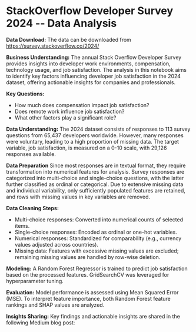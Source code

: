 # StackOverflow Developer Survey 2024 -- Data Analysis

**Data Download:**
The data can be downloaded from <https://survey.stackoverflow.co/2024/>

**Business Understanding:**
The annual Stack Overflow Developer Survey provides insights into developer work environments, compensation, technology usage, and job satisfaction. The analysis in this notebook aims to identify key factors influencing developer job satisfaction in the 2024 dataset, offering actionable insights for companies and professionals.

**Key Questions:**
* How much does compensation impact job satisfaction?
* Does remote work influence job satisfaction?
* What other factors play a significant role?

**Data Understanding:**
The 2024 dataset consists of responses to 113 survey questions from 65,437 developers worldwide. However, many responses were voluntary, leading to a high proportion of missing data. The target variable, job satisfaction, is measured on a 0-10 scale, with 29,126 responses available.

**Data Preparation**
Since most responses are in textual format, they require transformation into numerical features for analysis. Survey responses are categorized into multi-choice and single-choice questions, with the latter further classified as ordinal or categorical. Due to extensive missing data and individual variability, only sufficiently populated features are retained, and rows with missing values in key variables are removed.

**Data Cleaning Steps:**
* Multi-choice responses: Converted into numerical counts of selected items.
* Single-choice responses: Encoded as ordinal or one-hot variables.
* Numerical responses: Standardized for comparability (e.g., currency values adjusted across countries).
* Missing data: Features with excessive missing values are excluded; remaining missing values are handled by row-wise deletion.

**Modeling:**
A Random Forest Regressor is trained to predict job satisfaction based on the processed features. GridSearchCV was leveraged for hyperparameter tuning.

**Evaluation:**
Model performance is assessed using Mean Squared Error (MSE). To interpret feature importance, both Random Forest feature rankings and SHAP values are analyzed.

**Insights Sharing:**
Key findings and actionable insights are shared in the following Medium blog post:
